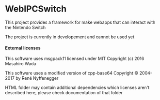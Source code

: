 # WebIPCSwitch

This project provides a framework for make webapps that can interact with the Nintendo Switch

The project is currently in developement and cannot be used yet

#### External licenses

This software uses msgpack11 licensed under MIT
Copyright (c) 2016 Masahiro Wada

This software uses a modified version of cpp-base64
Copyright © 2004-2017 by René Nyffenegger

HTML folder may contain additional dependencies which licenses aren't described here, please check documentation of that folder